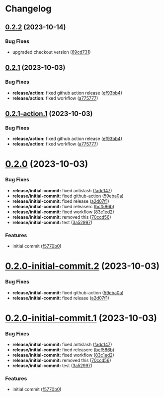 # Changelog

## [0.2.2](https://github.com/alexandremahdhaoui/release/compare/v0.2.1...v0.2.2) (2023-10-14)


### Bug Fixes

* upgraded checkout version ([69cd731](https://github.com/alexandremahdhaoui/release/commit/69cd731417eddb0be920c311a41db99bc708fe9d))

## [0.2.1](https://github.com/alexandremahdhaoui/release/compare/v0.2.0...v0.2.1) (2023-10-03)


### Bug Fixes

* **release/action:** fixed github action release ([ef93bb4](https://github.com/alexandremahdhaoui/release/commit/ef93bb45ec1502a28a2c30f7ed1e7e2c2901770a))
* **release/action:** fixed workflow ([a775777](https://github.com/alexandremahdhaoui/release/commit/a775777a141777564bdfc6383a67aac6fb1c8b26))

## [0.2.1-action.1](https://github.com/alexandremahdhaoui/release/compare/v0.2.0...v0.2.1-action.1) (2023-10-03)


### Bug Fixes

* **release/action:** fixed github action release ([ef93bb4](https://github.com/alexandremahdhaoui/release/commit/ef93bb45ec1502a28a2c30f7ed1e7e2c2901770a))
* **release/action:** fixed workflow ([a775777](https://github.com/alexandremahdhaoui/release/commit/a775777a141777564bdfc6383a67aac6fb1c8b26))

# [0.2.0](https://github.com/alexandremahdhaoui/release/compare/v0.1.0...v0.2.0) (2023-10-03)


### Bug Fixes

* **release/initial-commit:** fixed antislash ([fadc147](https://github.com/alexandremahdhaoui/release/commit/fadc1471e3530e993b052470a3f8c49c9e95a701))
* **release/initial-commit:** fixed github-action ([59eba0a](https://github.com/alexandremahdhaoui/release/commit/59eba0a06addbd0fd20433d1bb6502b9a4220b5b))
* **release/initial-commit:** fixed release ([a2d07f1](https://github.com/alexandremahdhaoui/release/commit/a2d07f177947c9176c62281abc617b755048bb88))
* **release/initial-commit:** fixed releaserc ([bcf586b](https://github.com/alexandremahdhaoui/release/commit/bcf586b25562a2e6ccece7809adf34b437227907))
* **release/initial-commit:** fixed workflow ([83c1ed2](https://github.com/alexandremahdhaoui/release/commit/83c1ed25e7ce8329e8edceb41fbbbe269d8015d7))
* **release/initial-commit:** removed this ([70ccd56](https://github.com/alexandremahdhaoui/release/commit/70ccd56bc5afe941b8fef121462a66029ace2223))
* **release/initial-commit:** test ([3a52997](https://github.com/alexandremahdhaoui/release/commit/3a52997a375b012411a03339e2b35a21b68dfb64))


### Features

* initial commit ([f5770b0](https://github.com/alexandremahdhaoui/release/commit/f5770b0b689d640a34067bf9f59be7e8a5eae558))

# [0.2.0-initial-commit.2](https://github.com/alexandremahdhaoui/release/compare/v0.2.0-initial-commit.1...v0.2.0-initial-commit.2) (2023-10-03)


### Bug Fixes

* **release/initial-commit:** fixed github-action ([59eba0a](https://github.com/alexandremahdhaoui/release/commit/59eba0a06addbd0fd20433d1bb6502b9a4220b5b))
* **release/initial-commit:** fixed release ([a2d07f1](https://github.com/alexandremahdhaoui/release/commit/a2d07f177947c9176c62281abc617b755048bb88))

# [0.2.0-initial-commit.1](https://github.com/alexandremahdhaoui/release/compare/v0.1.0...v0.2.0-initial-commit.1) (2023-10-03)


### Bug Fixes

* **release/initial-commit:** fixed antislash ([fadc147](https://github.com/alexandremahdhaoui/release/commit/fadc1471e3530e993b052470a3f8c49c9e95a701))
* **release/initial-commit:** fixed releaserc ([bcf586b](https://github.com/alexandremahdhaoui/release/commit/bcf586b25562a2e6ccece7809adf34b437227907))
* **release/initial-commit:** fixed workflow ([83c1ed2](https://github.com/alexandremahdhaoui/release/commit/83c1ed25e7ce8329e8edceb41fbbbe269d8015d7))
* **release/initial-commit:** removed this ([70ccd56](https://github.com/alexandremahdhaoui/release/commit/70ccd56bc5afe941b8fef121462a66029ace2223))
* **release/initial-commit:** test ([3a52997](https://github.com/alexandremahdhaoui/release/commit/3a52997a375b012411a03339e2b35a21b68dfb64))


### Features

* initial commit ([f5770b0](https://github.com/alexandremahdhaoui/release/commit/f5770b0b689d640a34067bf9f59be7e8a5eae558))
